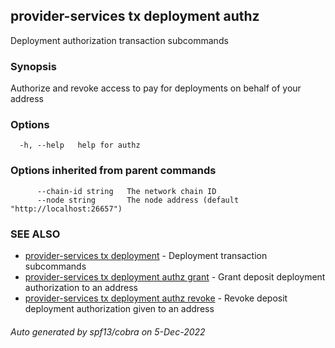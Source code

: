 ## provider-services tx deployment authz

Deployment authorization transaction subcommands

### Synopsis

Authorize and revoke access to pay for deployments on behalf of your address

### Options

```
  -h, --help   help for authz
```

### Options inherited from parent commands

```
      --chain-id string   The network chain ID
      --node string       The node address (default "http://localhost:26657")
```

### SEE ALSO

* [provider-services tx deployment](provider-services_tx_deployment.md)	 - Deployment transaction subcommands
* [provider-services tx deployment authz grant](provider-services_tx_deployment_authz_grant.md)	 - Grant deposit deployment authorization to an address
* [provider-services tx deployment authz revoke](provider-services_tx_deployment_authz_revoke.md)	 - Revoke deposit deployment authorization given to an address

###### Auto generated by spf13/cobra on 5-Dec-2022
